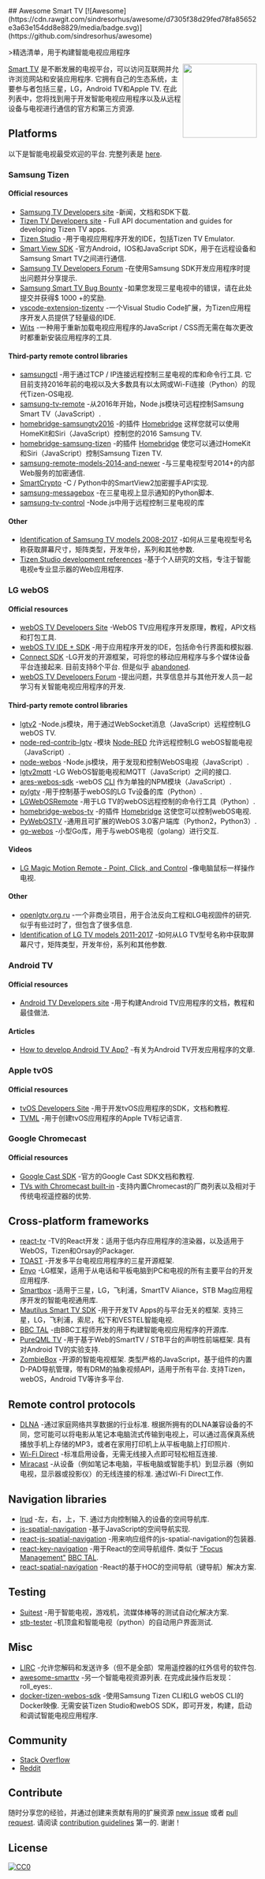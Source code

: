 <div class="github-widget" data-repo="vitalets/awesome-smart-tv"></div>
<script async src="https://pagead2.googlesyndication.com/pagead/js/adsbygoogle.js"></script><ins class="adsbygoogle" style="display:block" data-ad-client="ca-pub-6890694312814945" data-ad-slot="5473692530" data-ad-format="auto"  data-full-width-responsive="true"></ins>
## Awesome Smart TV [![Awesome](https://cdn.rawgit.com/sindresorhus/awesome/d7305f38d29fed78fa85652e3a63e154dd8e8829/media/badge.svg)](https://github.com/sindresorhus/awesome)

&gt;精选清单，用于构建智能电视应用程序

<a href="https://raw.githubusercontent.com/vitalets/awesome-smart-tv"><img align="right" width="150" src="https://user-images.githubusercontent.com/1473072/27913047-7c3a5e60-6267-11e7-8bd1-bef2bf3cd753.png"/></a>

[Smart TV](https://en.wikipedia.org/wiki/Smart_TV) 是不断发展的电视平台，可以访问互联网并允许浏览网站和安装应用程序. 它拥有自己的生态系统，主要参与者包括三星，LG，Android TV和Apple TV. 在此列表中，您将找到用于开发智能电视应用程序以及从远程设备与电视进行通信的官方和第三方资源.


## Platforms
以下是智能电视最受欢迎的平台. 完整列表是 [here](https://en.wikipedia.org/wiki/List_of_smart_TV_platforms_and_middleware_software).

### Samsung Tizen
#### Official resources
* [Samsung TV Developers site](http://developer.samsung.com/tv) -新闻，文档和SDK下载.
* [Tizen TV Developers site](https://developer.tizen.org/tizen/tv) - Full API documentation and guides for developing Tizen TV apps.
* [Tizen Studio](https://developer.tizen.org/development/tizen-studio/download) -用于电视应用程序开发的IDE，包括Tizen TV Emulator.
* [Smart View SDK](http://developer.samsung.com/tv/develop/extension-libraries/smart-view-sdk/download/) -官方Android，IOS和JavaScript SDK，用于在远程设备和Samsung Smart TV之间进行通信.
* [Samsung TV Developers Forum](http://developer.samsung.com/forum/?topCtgy=06) -在使用Samsung SDK开发应用程序时提出问题并分享提示.
* [Samsung Smart TV Bug Bounty](https://samsungtvbounty.com) -如果您发现三星电视中的错误，请在此处提交并获得$ 1000 +的奖励.
* [vscode-extension-tizentv](https://marketplace.visualstudio.com/items?itemName=tizensdk.tizentv) -一个Visual Studio Code扩展，为Tizen应用程序开发人员提供了轻量级的IDE.
* [Wits](https://github.com/Samsung/Wits) -一种用于重新加载电视应用程序的JavaScript / CSS而无需在每次更改时都重新安装应用程序的工具.

#### Third-party remote control libraries
* [samsungctl](https://github.com/Ape/samsungctl)  -用于通过TCP / IP连接远程控制三星电视的库和命令行工具. 它目前支持2016年前的电视以及大多数具有以太网或Wi-Fi连接（Python）的现代Tizen-OS电视.
* [samsung-tv-remote](https://github.com/Badisi/samsung-tv-remote) -从2016年开始，Node.js模块可远程控制Samsung Smart TV（JavaScript）.
* [homebridge-samsungtv2016](https://github.com/kyleaa/homebridge-samsungtv2016) -的插件 [Homebridge](https://github.com/nfarina/homebridge) 这样您就可以使用HomeKit和Siri（JavaScript）控制您的2016 Samsung TV.
* [homebridge-samsung-tizen](https://github.com/tavicu/homebridge-samsung-tizen) -的插件 [Homebridge](https://github.com/nfarina/homebridge) 使您可以通过HomeKit和Siri（JavaScript）控制Samsung Tizen TV.
* [samsung-remote-models-2014-and-newer](https://github.com/tdudek/samsung-remote-models-2014-and-newer) -与三星电视型号2014+的内部Web服务的加密通信.
* [SmartCrypto](https://github.com/sectroyer/SmartCrypto) -C / Python中的SmartView2加密握手API实现.
* [samsung-messagebox](https://github.com/shantanugoel/samsung-messagebox) -在三星电视上显示通知的Python脚本.
* [samsung-tv-control](https://github.com/Toxblh/samsung-tv-control) -Node.js中用于远程控制三星电视的库

#### Other
* [Identification of Samsung TV models 2008-2017](http://en.tab-tv.com/?page_id=7123) -如何从三星电视型号名称获取屏幕尺寸，矩阵类型，开发年份，系列和其他参数.
* [Tizen Studio development references](https://github.com/claromes/tizenstudio) -基于个人研究的文档，专注于智能电视e专业显示器的Web应用程序.

### LG webOS
#### Official resources
* [webOS TV Developers Site](http://webostv.developer.lge.com) -WebOS TV应用程序开发原理，教程，API文档和打包工具.
* [webOS TV IDE + SDK](http://webostv.developer.lge.com/sdk/download/download-sdk/) -用于应用程序开发的IDE，包括命令行界面和模拟器.
* [Connect SDK](http://www.svlconnectsdk.com/)  -LG开发的开源框架，可将您的移动应用程序与多个媒体设备平台连接起来. 目前支持8个平台. 但是似乎 [abandoned](https://github.com/ConnectSDK/Connect-SDK-Android/issues/364).
* [webOS TV Developers Forum](http://developer.lge.com/community/forums/RetrieveForumList.dev?prodTypeCode=TV) -提出问题，共享信息并与其他开发人员一起学习有关智能电视应用程序的开发.

#### Third-party remote control libraries
* [lgtv2](https://github.com/hobbyquaker/lgtv2) -Node.js模块，用于通过WebSocket消息（JavaScript）远程控制LG webOS TV.
* [node-red-contrib-lgtv](https://github.com/hobbyquaker/node-red-contrib-lgtv) -模块 [Node-RED](https://nodered.org) 允许远程控制LG webOS智能电视（JavaScript）.
* [node-webos](https://github.com/WeeJeWel/node-webos) -Node.js模块，用于发现和控制WebOS电视（JavaScript）.
* [lgtv2mqtt](https://github.com/hobbyquaker/lgtv2mqtt) -LG WebOS智能电视和MQTT（JavaScript）之间的接口.
* [ares-webos-sdk](https://github.com/stevenvong/ares-webos-sdk) -webOS [CLI](http://webostv.developer.lge.com/sdk/using-webos-tv-cli/) 作为单独的NPM模块（JavaScript）.
* [pylgtv](https://github.com/TheRealLink/pylgtv) -用于控制基于webOS的LG Tv设备的库（Python）.
* [LGWebOSRemote](https://github.com/klattimer/LGWebOSRemote) -用于LG TV的webOS远程控制的命令行工具（Python）.
* [homebridge-webos-tv](https://github.com/merdok/homebridge-webos-tv) -的插件 [Homebridge](https://github.com/nfarina/homebridge) 这使您可以控制webOS电视.
* [PyWebOSTV](https://github.com/supersaiyanmode/PyWebOSTV) -通用且可扩展的WebOS 3.0客户端库（Python2，Python3）.
* [go-webos](https://github.com/vitalets/awesome-smart-tv/blob/master/github.com/kaperys/go-webos) -小型Go库，用于与webOS电视（golang）进行交互.

#### Videos
* [LG Magic Motion Remote - Point, Click, and Control](https://youtu.be/yxu0G7jM_us) -像电脑鼠标一样操作电视.

#### Other
* [openlgtv.org.ru](http://openlgtv.org.ru)  -一个非商业项目，用于合法反向工程和LG电视固件的研究. 似乎有些过时了，但包含了很多信息.
* [Identification of LG TV models 2011-2017](http://en.tab-tv.com/?page_id=7111) -如何从LG TV型号名称中获取屏幕尺寸，矩阵类型，开发年份，系列和其他参数.

### Android TV
#### Official resources
* [Android TV Developers site](https://developer.android.com/training/tv/start/start.html) -用于构建Android TV应用程序的文档，教程和最佳做法.

#### Articles
* [How to develop Android TV App?](https://medium.com/@halilozel1903/how-to-develop-android-tv-app-5e251f3aa56b) -有关为Android TV开发应用程序的文章.

### Apple tvOS
#### Official resources
* [tvOS Developers Site](https://developer.apple.com/tvos/) -用于开发tvOS应用程序的SDK，文档和教程.
* [TVML](https://developer.apple.com/documentation/tvml) -用于创建tvOS应用程序的Apple TV标记语言.

### Google Chromecast
#### Official resources
* [Google Cast SDK](https://developers.google.com/cast/) -官方的Google Cast SDK文档和教程.
* [TVs with Chromecast built-in](https://www.google.com/chromecast/built-in/tv/) -支持内置Chromecast的厂商列表以及相对于传统电视遥控器的优势.

## Cross-platform frameworks
* [react-tv](https://github.com/raphamorim/react-tv) -TV的React开发：适用于低内存应用程序的渲染器，以及适用于WebOS，Tizen和Orsay的Packager.
* [TOAST](http://developer.samsung.com/tv/develop/extension-libraries/toast/) -开发多平台电视应用程序的三星开源框架.
* [Enyo](http://enyojs.com) -LG框架，适用于从电话和平板电脑到PC和电视的所有主要平台的开发应用程序.
* [Smartbox](https://github.com/immosmart/smartbox) -适用于三星，LG，飞利浦，SmartTV Aliance，STB Mag应用程序开发的智能电视通用库.
* [Mautilus Smart TV SDK](https://github.com/mautilus/sdk)  -用于开发TV Apps的与平台无关的框架. 支持三星，LG，飞利浦，索尼，松下和VESTEL智能电视.
* [BBC TAL](https://bbc.github.io/tal/) -由BBC工程师开发的用于构建智能电视应用程序的开源库.
* [PureQML TV](https://github.com/pureqml/qmlcore-tv)  -用于基于Web的SmartTV / STB平台的声明性前端框架. 具有对Android TV的实验支持.
* [ZombieBox](https://github.com/interfaced/zombiebox)  -开源的智能电视框架. 类型严格的JavaScript，基于组件的内置D-PAD导航管理，带有DRM的抽象视频API，适用于所有平台. 支持Tizen，webOS，Android TV等许多平台. 

## Remote control protocols
* [DLNA](https://en.wikipedia.org/wiki/Digital_Living_Network_Alliance)  -通过家庭网络共享数据的行业标准. 根据所拥有的DLNA兼容设备的不同，您可能可以将电影从笔记本电脑流式传输到电视上，可以通过高保真系统播放手机上存储的MP3，或者在家用打印机上从平板电脑上打印照片.
* [Wi-Fi Direct](https://en.wikipedia.org/wiki/Wi-Fi_Direct) -标准启用设备，无需无线接入点即可轻松相互连接.
* [Miracast](https://en.wikipedia.org/wiki/Miracast)  -从设备（例如笔记本电脑，平板电脑或智能手机）到显示器（例如电视，显示器或投影仪）的无线连接的标准. 通过Wi-Fi Direct工作.

## Navigation libraries
* [lrud](https://github.com/stuart-williams/lrud)  -左，右，上，下. 通过方向控制输入的设备的空间导航库.
* [js-spatial-navigation](https://github.com/luke-chang/js-spatial-navigation) -基于JavaScript的空间导航实现.
* [react-js-spatial-navigation](https://github.com/dead/react-js-spatial-navigation) -用来响应组件的js-spatial-navigation的包装器.
* [react-key-navigation](https://github.com/dead/react-key-navigation)  -用于React的空间导航组件. 类似于 ["Focus Management"](http://bbc.github.io/tal/widgets/focus-management.html)  [BBC TAL](https://bbc.github.io/tal/).
* [react-spatial-navigation](https://github.com/NoriginMedia/react-spatial-navigation) -React的基于HOC的空间导航（键导航）解决方案.

## Testing
* [Suitest](https://suite.st) -用于智能电视，游戏机，流媒体棒等的测试自动化解决方案.
* [stb-tester](https://github.com/stb-tester/stb-tester) -机顶盒和智能电视（python）的自动用户界面测试.

## Misc
* [LIRC](http://lirc.org) -允许您解码和发送许多（但不是全部）常用遥控器的红外信号的软件包.
* [awesome-smarttv](https://github.com/linuxenko/awesome-smarttv)  -另一个智能电视资源列表. 在完成此操作后发现：roll_eyes:.
* [docker-tizen-webos-sdk](https://github.com/vitalets/docker-tizen-webos-sdk)  -使用Samsung Tizen CLI和LG webOS CLI的Docker映像. 无需安装Tizen Studio和webOS SDK，即可开发，构建，启动和调试智能电视应用程序.

## Community
* [Stack Overflow](http://stackoverflow.com/questions/tagged/smart-tv)
* [Reddit](https://www.reddit.com/r/smarttv)

## Contribute
随时分享您的经验，并通过创建来贡献有用的扩展资源 [new issue](https://github.com/vitalets/awesome-smart-tv/issues) 或者 [pull request](https://github.com/vitalets/awesome-smart-tv/pulls).
请阅读 [contribution guidelines](https://github.com/vitalets/awesome-smart-tv/blob/master/CONTRIBUTING.md) 第一的. 谢谢！

## License
[![CC0](http://mirrors.creativecommons.org/presskit/buttons/88x31/svg/cc-zero.svg)](https://creativecommons.org/publicdomain/zero/1.0/)
